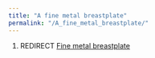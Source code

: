 ```yaml
---
title: "A fine metal breastplate"
permalink: "/A_fine_metal_breastplate/"
---
```


1.  REDIRECT [Fine metal breastplate](Fine_metal_breastplate "wikilink")